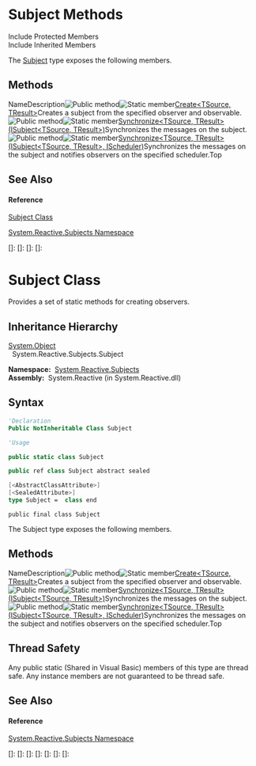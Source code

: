# Subject Methods

Include Protected Members  
Include Inherited Members

The [Subject](Subject\Subject.md) type exposes the following members.

## Methods

NameDescription![Public method](images\Hh303103.pubmethod(en-us,VS.103).gif "Public method")![Static member](images\Hh244319.static(en-us,VS.103).gif "Static member")[Create<TSource, TResult>](https://msdn.microsoft.com/en-us/library/m:system.reactive.subjects.subject.create%60%602(system.iobserver%7b%60%600%7d%2csystem.iobservable%7b%60%601%7d)(v=VS.103))Creates a subject from the specified observer and observable.![Public method](images\Hh303103.pubmethod(en-us,VS.103).gif "Public method")![Static member](images\Hh244319.static(en-us,VS.103).gif "Static member")[Synchronize<TSource, TResult>(ISubject<TSource, TResult>)](https://msdn.microsoft.com/en-us/library/m:system.reactive.subjects.subject.synchronize%60%602(system.reactive.subjects.isubject%7b%60%600%2c%60%601%7d)(v=VS.103))Synchronizes the messages on the subject.![Public method](images\Hh303103.pubmethod(en-us,VS.103).gif "Public method")![Static member](images\Hh244319.static(en-us,VS.103).gif "Static member")[Synchronize<TSource, TResult>(ISubject<TSource, TResult>, IScheduler)](https://msdn.microsoft.com/en-us/library/m:system.reactive.subjects.subject.synchronize%60%602(system.reactive.subjects.isubject%7b%60%600%2c%60%601%7d%2csystem.reactive.concurrency.ischeduler)(v=VS.103))Synchronizes the messages on the subject and notifies observers on the specified scheduler.Top

## See Also

#### Reference

[Subject Class](Subject\Subject.md)

[System.Reactive.Subjects Namespace](System.Reactive.Subjects\System.Reactive.Subjects.md)

[]: 
[]: 
[]: 
[]: 
# Subject Class

Provides a set of static methods for creating observers.

## Inheritance Hierarchy

[System.Object](https://msdn.microsoft.com/en-us/library/e5kfa45b)  
  System.Reactive.Subjects.Subject

**Namespace:**  [System.Reactive.Subjects](System.Reactive.Subjects\System.Reactive.Subjects.md)  
**Assembly:**  System.Reactive (in System.Reactive.dll)

## Syntax

```vb
'Declaration
Public NotInheritable Class Subject
```

```vb
'Usage
```

```csharp
public static class Subject
```

```c++
public ref class Subject abstract sealed
```

```fsharp
[<AbstractClassAttribute>]
[<SealedAttribute>]
type Subject =  class end
```

```jscript
public final class Subject
```

The Subject type exposes the following members.

## Methods

NameDescription![Public method](images\Hh303103.pubmethod(en-us,VS.103).gif "Public method")![Static member](images\Hh244319.static(en-us,VS.103).gif "Static member")[Create<TSource, TResult>](https://msdn.microsoft.com/en-us/library/m:system.reactive.subjects.subject.create%60%602(system.iobserver%7b%60%600%7d%2csystem.iobservable%7b%60%601%7d)(v=VS.103))Creates a subject from the specified observer and observable.![Public method](images\Hh303103.pubmethod(en-us,VS.103).gif "Public method")![Static member](images\Hh244319.static(en-us,VS.103).gif "Static member")[Synchronize<TSource, TResult>(ISubject<TSource, TResult>)](https://msdn.microsoft.com/en-us/library/m:system.reactive.subjects.subject.synchronize%60%602(system.reactive.subjects.isubject%7b%60%600%2c%60%601%7d)(v=VS.103))Synchronizes the messages on the subject.![Public method](images\Hh303103.pubmethod(en-us,VS.103).gif "Public method")![Static member](images\Hh244319.static(en-us,VS.103).gif "Static member")[Synchronize<TSource, TResult>(ISubject<TSource, TResult>, IScheduler)](https://msdn.microsoft.com/en-us/library/m:system.reactive.subjects.subject.synchronize%60%602(system.reactive.subjects.isubject%7b%60%600%2c%60%601%7d%2csystem.reactive.concurrency.ischeduler)(v=VS.103))Synchronizes the messages on the subject and notifies observers on the specified scheduler.Top

## Thread Safety

Any public static (Shared in Visual Basic) members of this type are thread safe. Any instance members are not guaranteed to be thread safe.

## See Also

#### Reference

[System.Reactive.Subjects Namespace](System.Reactive.Subjects\System.Reactive.Subjects.md)

[]: 
[]: 
[]: 
[]: 
[]: 
[]: 
[]: 